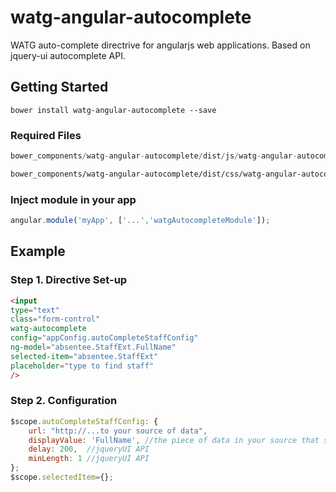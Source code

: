# watg-angular-autocomplete
WATG auto-complete directrive for angularjs web applications. Based on jquery-ui autocomplete API.

## Getting Started

```shell
bower install watg-angular-autocomplete --save
```

### Required Files

```js
bower_components/watg-angular-autocomplete/dist/js/watg-angular-autocomplete.min.js
```

```css
bower_components/watg-angular-autocomplete/dist/css/watg-angular-autocomplete.min.css
```

### Inject module in your app

```js
angular.module('myApp', ['...','watgAutocompleteModule']);
```

## Example

### Step 1. Directive Set-up

```html
<input
type="text"
class="form-control"
watg-autocomplete
config="appConfig.autoCompleteStaffConfig"
ng-model="absentee.StaffExt.FullName"
selected-item="absentee.StaffExt"
placeholder="type to find staff"
/>
```

### Step 2. Configuration

```js
$scope.autoCompleteStaffConfig: {
    url: "http://...to your source of data",
    displayValue: 'FullName', //the piece of data in your source that shows
    delay: 200,  //jqueryUI API
    minLength: 1 //jqueryUI API
};
$scope.selectedItem={};
```